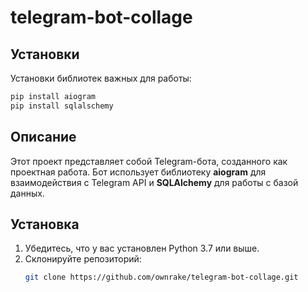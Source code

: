 # telegram-bot-collage

## Установки
Установки библиотек важных для работы:
  ```bash
  pip install aiogram
  pip install sqlalschemy
```

## Описание
Этот проект представляет собой Telegram-бота, созданного как проектная работа. Бот использует библиотеку **aiogram** для взаимодействия с Telegram API и **SQLAlchemy** для работы с базой данных.

## Установка

1. Убедитесь, что у вас установлен Python 3.7 или выше.
2. Склонируйте репозиторий:
   ```bash
   git clone https://github.com/ownrake/telegram-bot-collage.git
  ```
